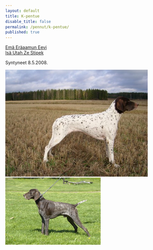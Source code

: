 ```yaml
---
layout: default
title: K-pentue
disable_title: false
permalink: /pennut/k-pentue/
published: true
---
```


[Emä Eräaamun Eevi](http://www.saksanseisojakerho.fi/intranet/perustiedot.php?rekisteri=FIN26895/03)  
[Isä Utah Ze Stipek](http://www.saksanseisojakerho.fi/intranet/perustiedot.php?rekisteri=FIN48653/06)

Syntyneet 8.5.2008.

![](/media/k-pentue/k-1.jpg)  
![](/media/k-pentue/k-2.jpg)

